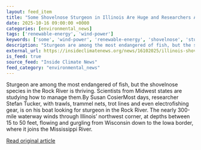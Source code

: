 ```yaml
---
layout: feed_item
title: "Some Shovelnose Sturgeon in Illinois Are Huge and Researchers Are Fishing for Reasons Why"
date: 2025-10-16 09:00:00 +0000
categories: [environmental_news]
tags: ['renewable-energy', 'wind-power']
keywords: ['some', 'wind-power', 'renewable-energy', 'shovelnose', 'sturgeon']
description: "Sturgeon are among the most endangered of fish, but the shovelnose species in the Rock River is thriving"
external_url: https://insideclimatenews.org/news/16102025/illinois-shovelnose-sturgeon-thriving/
is_feed: true
source_feed: "Inside Climate News"
feed_category: "environmental_news"
---
```


Sturgeon are among the most endangered of fish, but the shovelnose species in the Rock River is thriving. Scientists from Midwest states are studying how to manage them.By Susan CosierMost days, researcher Stefan Tucker, with trawls, trammel nets, trot lines and even electrofishing gear, is on his boat looking for sturgeon in the Rock River. The nearly 300-mile waterway winds through Illinois’ northwest corner, at depths between 15 to 50 feet, flowing and gurgling from Wisconsin down to the Iowa border, where it joins the Mississippi River.

[Read original article](https://insideclimatenews.org/news/16102025/illinois-shovelnose-sturgeon-thriving/)
